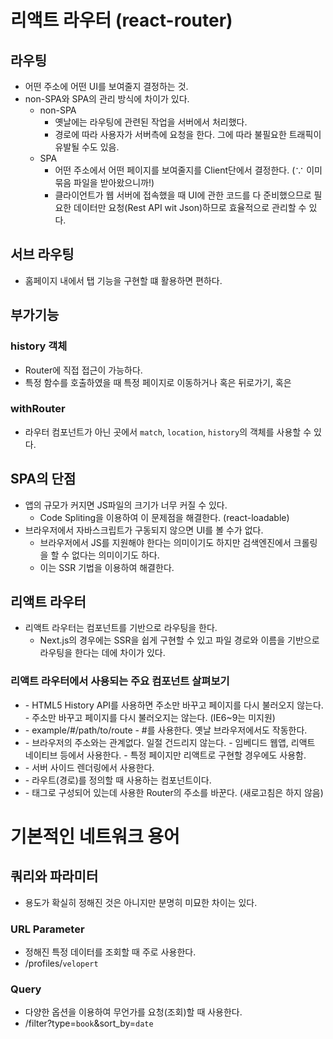 # 리액트 라우터 (react-router)

## 라우팅

-   어떤 주소에 어떤 UI를 보여줄지 결정하는 것.
-   non-SPA와 SPA의 관리 방식에 차이가 있다.
    -   non-SPA
        -   옛날에는 라우팅에 관련된 작업을 서버에서 처리했다.
        -   경로에 따라 사용자가 서버측에 요청을 한다. 그에 따라 불필요한 트래픽이 유발될 수도 있음.
    -   SPA
        -   어떤 주소에서 어떤 페이지를 보여줄지를 Client단에서 결정한다. (∵ 이미 묶음 파일을 받아왔으니까!)
        -   클라이언트가 웹 서버에 접속했을 때 UI에 관한 코드를 다 준비했으므로 필요한 데이터만 요청(Rest API wit Json)하므로 효율적으로 관리할 수 있다.

## 서브 라우팅

-   홈페이지 내에서 탭 기능을 구현할 떄 활용하면 편하다.

## 부가기능

### history 객체

-   Router에 직접 접근이 가능하다.
-   특정 함수를 호출하였을 때 특정 페이지로 이동하거나 혹은 뒤로가기, 혹은

### withRouter

-   라우터 컴포넌트가 아닌 곳에서 `match`, `location`, `history`의 객체를 사용할 수 있다.

## SPA의 단점

-   앱의 규모가 커지면 JS파일의 크기가 너무 커질 수 있다.
    -   Code Spliting을 이용하여 이 문제점을 해결한다. (react-loadable)
-   브라우저에서 자바스크립트가 구동되지 않으면 UI를 볼 수가 없다.
    -   브라우저에서 JS를 지원해야 한다는 의미이기도 하지만 검색엔진에서 크롤링을 할 수 없다는 의미이기도 하다.
    -   이는 SSR 기법을 이용하여 해결한다.

## 리액트 라우터

-   리액트 라우터는 컴포넌트를 기반으로 라우팅을 한다.
    -   Next.js의 경우에는 SSR을 쉽게 구현할 수 있고 파일 경로와 이름을 기반으로 라우팅을 한다는 데에 차이가 있다.

### 리액트 라우터에서 사용되는 주요 컴포넌트 살펴보기

-   <BrowserRouter>
    -   HTML5 History API를 사용하면 주소만 바꾸고 페이지를 다시 불러오지 않는다.
    - 주소만 바꾸고 페이지를 다시 불러오지는 않는다. (IE6~9는 미지원)
-   <HashRouter>
    - example/#/path/to/route
    - #를 사용한다. 옛날 브라우저에서도 작동한다.
-   <MemoryRouter>
    - 브라우저의 주소와는 관계없다. 일절 건드리지 않는다.
    - 임베디드 웹앱, 리액트 네이티브 등에서 사용한다.
    - 특정 페이지만 리액트로 구현할 경우에도 사용함.
-   <StaticRouter>
    -  서버 사이드 렌더링에서 사용한다.
-   <Route>
       -  라우트(경로)를 정의할 때 사용하는 컴포넌트이다.
-   <Link>
    -  <a>태그로 구성되어 있는데 사용한 Router의 주소를 바꾼다. (새로고침은 하지 않음)

# 기본적인 네트워크 용어

## 쿼리와 파라미터

-   용도가 확실히 정해진 것은 아니지만 분명히 미묘한 차이는 있다.

### URL Parameter

-   정해진 특정 데이터를 조회할 때 주로 사용한다.
-   /profiles/`velopert`

### Query

-   다양한 옵션을 이용하여 무언가를 요청(조회)할 때 사용한다.
-   /filter?type=`book`&sort_by=`date`
